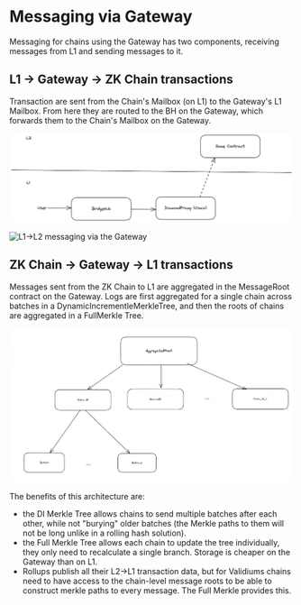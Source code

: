 # Messaging via Gateway

Messaging for chains using the Gateway has two components, receiving messages from L1 and sending messages to it.

## L1 -> Gateway -> ZK Chain transactions

Transaction are sent from the Chain's Mailbox (on L1) to the Gateway's L1 Mailbox. From here they are routed to the BH on the Gateway, which forwards them to the Chain's Mailbox on the Gateway.

![Direct L1->L2 messaging](./L1-L2.png)

![L1->L2 messaging via the Gateway](./L1->GM->Chain.png)

## ZK Chain -> Gateway -> L1 transactions

Messages sent from the ZK Chain to L1 are aggregated in the MessageRoot contract on the Gateway. Logs are first aggregated for a single chain across batches in a DynamicIncrementleMerkleTree, and then the roots of chains are aggregated in a FullMerkle Tree.

![MessageRoot aggregation on the Gateway](./MessageRoot.png)

The benefits of this architecture are:

- the DI Merkle Tree allows chains to send multiple batches after each other, while not "burying" older batches (the Merkle paths to them will not be long unlike in a rolling hash solution).
- the Full Merkle Tree allows each chain to update the tree individually, they only need to recalculate a single branch. Storage is cheaper on the Gateway than on L1.
- Rollups publish all their L2->L1 transaction data, but for Validiums chains need to have access to the chain-level message roots to be able to construct merkle paths to every message. The Full Merkle provides this.
